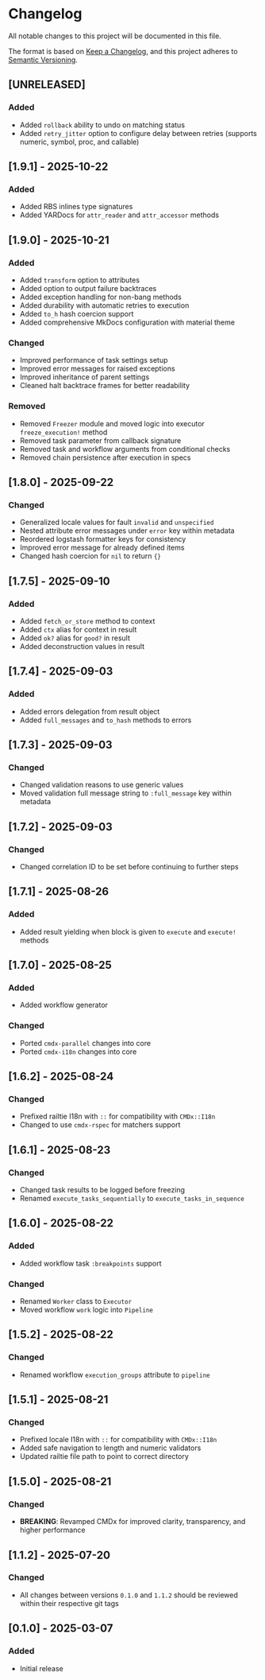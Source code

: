 # Changelog

All notable changes to this project will be documented in this file.

The format is based on [Keep a Changelog](https://keepachangelog.com/en/1.1.0/), and this project adheres to [Semantic Versioning](https://semver.org/spec/v2.0.0.html).

## [UNRELEASED]

### Added
- Added `rollback` ability to undo on matching status
- Added `retry_jitter` option to configure delay between retries (supports numeric, symbol, proc, and callable)

## [1.9.1] - 2025-10-22

### Added
- Added RBS inlines type signatures
- Added YARDocs for `attr_reader` and `attr_accessor` methods

## [1.9.0] - 2025-10-21

### Added
- Added `transform` option to attributes
- Added option to output failure backtraces
- Added exception handling for non-bang methods
- Added durability with automatic retries to execution
- Added `to_h` hash coercion support
- Added comprehensive MkDocs configuration with material theme

### Changed
- Improved performance of task settings setup
- Improved error messages for raised exceptions
- Improved inheritance of parent settings
- Cleaned halt backtrace frames for better readability

### Removed
- Removed `Freezer` module and moved logic into executor `freeze_execution!` method
- Removed task parameter from callback signature
- Removed task and workflow arguments from conditional checks
- Removed chain persistence after execution in specs

## [1.8.0] - 2025-09-22

### Changed
- Generalized locale values for fault `invalid` and `unspecified`
- Nested attribute error messages under `error` key within metadata
- Reordered logstash formatter keys for consistency
- Improved error message for already defined items
- Changed hash coercion for `nil` to return `{}`

## [1.7.5] - 2025-09-10

### Added
- Added `fetch_or_store` method to context
- Added `ctx` alias for context in result
- Added `ok?` alias for `good?` in result
- Added deconstruction values in result

## [1.7.4] - 2025-09-03

### Added
- Added errors delegation from result object
- Added `full_messages` and `to_hash` methods to errors

## [1.7.3] - 2025-09-03

### Changed
- Changed validation reasons to use generic values
- Moved validation full message string to `:full_message` key within metadata

## [1.7.2] - 2025-09-03

### Changed
- Changed correlation ID to be set before continuing to further steps

## [1.7.1] - 2025-08-26

### Added
- Added result yielding when block is given to `execute` and `execute!` methods

## [1.7.0] - 2025-08-25

### Added
- Added workflow generator

### Changed
- Ported `cmdx-parallel` changes into core
- Ported `cmdx-i18n` changes into core

## [1.6.2] - 2025-08-24

### Changed
- Prefixed railtie I18n with `::` for compatibility with `CMDx::I18n`
- Changed to use `cmdx-rspec` for matchers support

## [1.6.1] - 2025-08-23

### Changed
- Changed task results to be logged before freezing
- Renamed `execute_tasks_sequentially` to `execute_tasks_in_sequence`

## [1.6.0] - 2025-08-22

### Added
- Added workflow task `:breakpoints` support

### Changed
- Renamed `Worker` class to `Executor`
- Moved workflow `work` logic into `Pipeline`

## [1.5.2] - 2025-08-22

### Changed
- Renamed workflow `execution_groups` attribute to `pipeline`

## [1.5.1] - 2025-08-21

### Changed
- Prefixed locale I18n with `::` for compatibility with `CMDx::I18n`
- Added safe navigation to length and numeric validators
- Updated railtie file path to point to correct directory

## [1.5.0] - 2025-08-21

### Changed
- **BREAKING**: Revamped CMDx for improved clarity, transparency, and higher performance

## [1.1.2] - 2025-07-20

### Changed
- All changes between versions `0.1.0` and `1.1.2` should be reviewed within their respective git tags

## [0.1.0] - 2025-03-07

### Added
- Initial release
